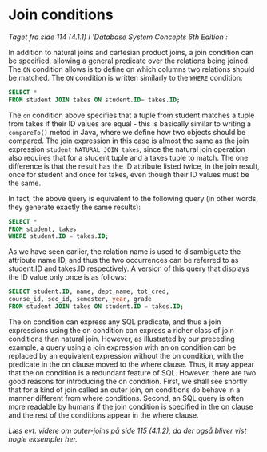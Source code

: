 # Join conditions

*Taget fra side 114 (4.1.1) i 'Database System Concepts 6th Edition':*

In addition to natural joins and cartesian product joins, a join condition can be specified, allowing a general predicate over the relations being joined. The `ON` condition allows is to define on which columns two relations should be matched. The `ON` condition is written similarly to the `WHERE` condition:

```sql
SELECT *
FROM student JOIN takes ON student.ID= takes.ID;
```

The `on` condition above specifies that a tuple from student matches a tuple from takes if their ID values are equal - this is basically similar to writing a `compareTo()` metod in Java, where we define how two objects should be compared. The join expression in this case is almost the same as the join expression `student NATURAL JOIN takes`, since the natural join operation also requires that for a student tuple and a takes tuple to match. The one difference is that the result has the ID attribute listed twice, in the join result, once for student and once for takes, even though their ID values must be the same.

In fact, the above query is equivalent to the following query (in other words, they generate exactly the same results):

```sql
SELECT *
FROM student, takes
WHERE student.ID = takes.ID;
```

As we have seen earlier, the relation name is used to disambiguate the attribute name ID, and thus the two occurrences can be referred to as student.ID and takes.ID respectively. A version of this query that displays the ID value only once is as follows:

```sql
SELECT student.ID, name, dept_name, tot_cred,
course_id, sec_id, semester, year, grade
FROM student JOIN takes ON student.ID = takes.ID;
```

The on condition can express any SQL predicate, and thus a join expressions using the on condition can express a richer class of join conditions than natural join. However, as illustrated by our preceding example, a query using a join expression with an on condition can be replaced by an equivalent expression without the on condition, with the predicate in the on clause moved to the where clause. Thus, it may appear that the on condition is a redundant feature of SQL. However, there are two good reasons for introducing the on condition. First, we shall see shortly that for a kind of join called an outer join, on conditions do behave in a manner different from where conditions. Second, an SQL query is often more readable by humans if the join condition is specified in the on clause and the rest of the conditions appear in the where clause.

*Læs evt. videre om outer-joins på side 115 (4.1.2), da der også bliver vist nogle eksempler her.*